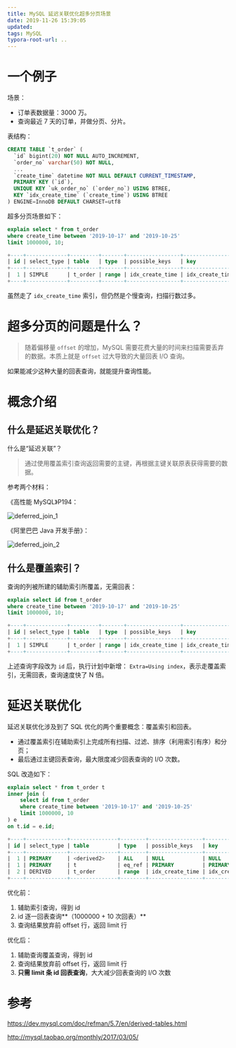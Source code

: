 ```yaml
---
title: MySQL 延迟关联优化超多分页场景
date: 2019-11-26 15:39:05
updated:
tags: MySQL
typora-root-url: ..
---
```


# 一个例子

场景：

* 订单表数据量：3000 万。
* 查询最近 7 天的订单，并做分页、分片。

表结构：

```sql
CREATE TABLE `t_order` (
  `id` bigint(20) NOT NULL AUTO_INCREMENT,
  `order_no` varchar(50) NOT NULL,
  ...
  `create_time` datetime NOT NULL DEFAULT CURRENT_TIMESTAMP,
  PRIMARY KEY (`id`),
  UNIQUE KEY `uk_order_no` (`order_no`) USING BTREE,
  KEY `idx_create_time` (`create_time`) USING BTREE
) ENGINE=InnoDB DEFAULT CHARSET=utf8
```

超多分页场景如下：

```sql
explain select * from t_order 
where create_time between '2019-10-17' and '2019-10-25' 
limit 1000000, 10;

+----+-------------+---------+-------+-----------------+-----------------+---------+------+---------+-----------------------+
| id | select_type | table   | type  | possible_keys   | key             | key_len | ref  | rows    | Extra                 |
+----+-------------+---------+-------+-----------------+-----------------+---------+------+---------+-----------------------+
|  1 | SIMPLE      | t_order | range | idx_create_time | idx_create_time | 5       | NULL | 3775048 | Using index condition |
+----+-------------+---------+-------+-----------------+-----------------+---------+------+---------+-----------------------+
```

虽然走了 `idx_create_time` 索引，但仍然是个慢查询，扫描行数过多。

# 超多分页的问题是什么？

> 随着偏移量 `offset` 的增加，MySQL 需要花费大量的时间来扫描需要丢弃的数据。本质上就是 `offset` 过大导致的大量回表 I/O 查询。

如果能减少这种大量的回表查询，就能提升查询性能。

# 概念介绍

## 什么是延迟关联优化？

什么是“延迟关联”？

>  通过使用覆盖索引查询返回需要的主键，再根据主键关联原表获得需要的数据。 

参考两个材料：

《高性能 MySQL》P194：

![deferred_join_1](/img/mysql/deferred_join_1.png)

《阿里巴巴 Java 开发手册》：

![deferred_join_2](/img/mysql/deferred_join_2.png)

## 什么是覆盖索引？

查询的列被所建的辅助索引所覆盖，无需回表：

```sql
explain select id from t_order 
where create_time between '2019-10-17' and '2019-10-25' 
limit 1000000, 10;

+----+-------------+---------+-------+-----------------+-----------------+---------+------+---------+--------------------------+
| id | select_type | table   | type  | possible_keys   | key             | key_len | ref  | rows    | Extra                    |
+----+-------------+---------+-------+-----------------+-----------------+---------+------+---------+--------------------------+
|  1 | SIMPLE      | t_order | range | idx_create_time | idx_create_time | 5       | NULL | 3775048 | Using where; Using index |
+----+-------------+---------+-------+-----------------+-----------------+---------+------+---------+--------------------------+
```

上述查询字段改为 `id` 后，执行计划中新增： `Extra=Using index`，表示走覆盖索引，无需回表，查询速度快了 N 倍。

# 延迟关联优化

延迟关联优化涉及到了 SQL 优化的两个重要概念：覆盖索引和回表。

* 通过覆盖索引在辅助索引上完成所有扫描、过滤、排序（利用索引有序）和分页；
* 最后通过主键回表查询，最大限度减少回表查询的 I/O 次数。

SQL 改造如下：

```sql
explain select * from t_order t 
inner join (
    select id from t_order 
    where create_time between '2019-10-17' and '2019-10-25' 
    limit 1000000, 10
) e 
on t.id = e.id;

+----+-------------+---------------+--------+-----------------+-----------------+---------+------+---------+--------------------------+
| id | select_type | table         | type   | possible_keys   | key             | key_len | ref  | rows    | Extra                    |
+----+-------------+---------------+--------+-----------------+-----------------+---------+------+---------+--------------------------+
|  1 | PRIMARY     | <derived2>    | ALL    | NULL            | NULL            | NULL    | NULL | 1000010 | NULL                     |
|  1 | PRIMARY     | t             | eq_ref | PRIMARY         | PRIMARY         | 8       | e.id |       1 | NULL                     |
|  2 | DERIVED     | t_order       | range  | idx_create_time | idx_create_time | 5       | NULL | 3775048 | Using where; Using index |
+----+-------------+---------------+--------+-----------------+-----------------+---------+------+---------+--------------------------+
```

优化前：

1. 辅助索引查询，得到 id
2. id 逐一回表查询**（1000000  + 10 次回表）**
3. 查询结果放弃前 offset 行，返回 limit 行

优化后：

1. 辅助查询覆盖查询，得到 id
2. 查询结果放弃前 offset 行，返回 limit 行
3. **只需 limit 条 id 回表查询**，大大减少回表查询的 I/O 次数

# 参考

https://dev.mysql.com/doc/refman/5.7/en/derived-tables.html

http://mysql.taobao.org/monthly/2017/03/05/